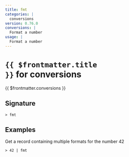 ```yaml
---
title: fmt
categories: |
  conversions
version: 0.76.0
conversions: |
  Format a number
usage: |
  Format a number
---
```


# <code>{{ $frontmatter.title }}</code> for conversions

<div class='command-title'>{{ $frontmatter.conversions }}</div>

## Signature

```> fmt ```

## Examples

Get a record containing multiple formats for the number 42
```shell
> 42 | fmt
```

